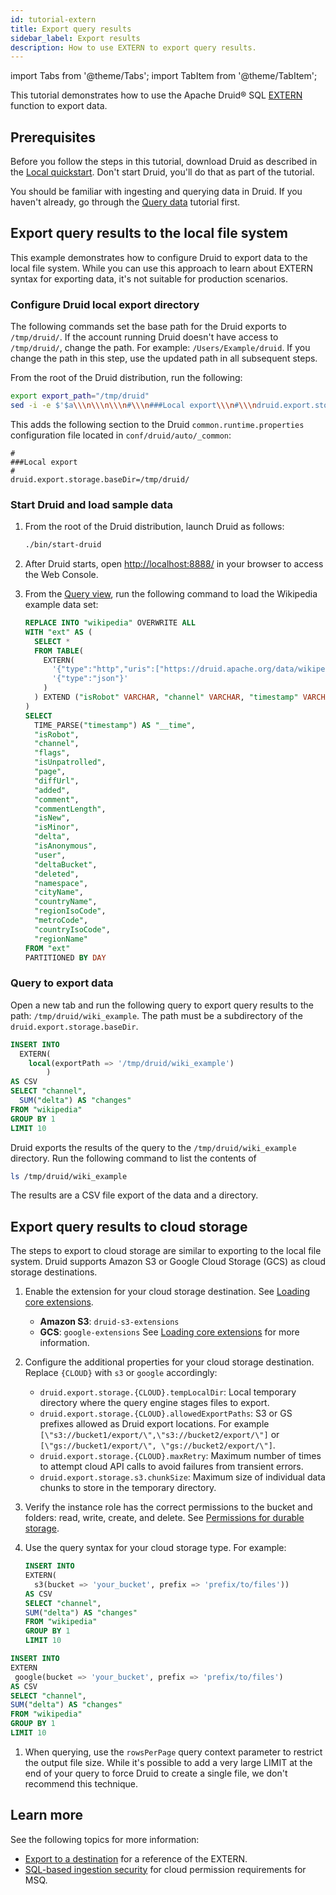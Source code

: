 ```yaml
---
id: tutorial-extern
title: Export query results
sidebar_label: Export results
description: How to use EXTERN to export query results.
---
```


<!--
  ~ Licensed to the Apache Software Foundation (ASF) under one
  ~ or more contributor license agreements.  See the NOTICE file
  ~ distributed with this work for additional information
  ~ regarding copyright ownership.  The ASF licenses this file
  ~ to you under the Apache License, Version 2.0 (the
  ~ "License"); you may not use this file except in compliance
  ~ with the License.  You may obtain a copy of the License at
  ~
  ~   http://www.apache.org/licenses/LICENSE-2.0
  ~
  ~ Unless required by applicable law or agreed to in writing,
  ~ software distributed under the License is distributed on an
  ~ "AS IS" BASIS, WITHOUT WARRANTIES OR CONDITIONS OF ANY
  ~ KIND, either express or implied.  See the License for the
  ~ specific language governing permissions and limitations
  ~ under the License.
  -->

import Tabs from '@theme/Tabs';
import TabItem from '@theme/TabItem';

This tutorial demonstrates how to use the Apache Druid&circledR; SQL [EXTERN](../multi-stage-query/reference.md#extern-function) function to export data.

## Prerequisites

Before you follow the steps in this tutorial, download Druid as described in the [Local quickstart](index.md).
Don't start Druid, you'll do that as part of the tutorial.

You should be familiar with ingesting and querying data in Druid.
If you haven't already, go through the [Query data](../tutorials/tutorial-query.md) tutorial first.

## Export query results to the local file system

This example demonstrates how to configure Druid to export data to the local file system.
While you can use this approach to learn about EXTERN syntax for exporting data, it's not suitable for production scenarios.

### Configure Druid local export directory 

The following commands set the base path for the Druid exports to `/tmp/druid/`.
If the account running Druid doesn't have access to `/tmp/druid/`, change the path.
For example: `/Users/Example/druid`.
If you change the path in this step, use the updated path in all subsequent steps.

From the root of the Druid distribution, run the following:

```bash
export export_path="/tmp/druid"
sed -i -e $'$a\\\n\\\n\\\n#\\\n###Local export\\\n#\\\ndruid.export.storage.baseDir='$export_path' conf/druid/auto/_common/common.runtime.properties
```

This adds the following section to the Druid `common.runtime.properties` configuration file located in `conf/druid/auto/_common`:

```
#
###Local export
#
druid.export.storage.baseDir=/tmp/druid/
```

### Start Druid and load sample data

1. From the root of the Druid distribution, launch Druid as follows:

     ```bash
    ./bin/start-druid
     ```
1. After Druid starts, open [http://localhost:8888/](http://localhost:8888/) in your browser to access the Web Console.
1. From the [Query view](http://localhost:8888/unified-console.html#workbench), run the following command to load the Wikipedia example data set:
     ```sql
     REPLACE INTO "wikipedia" OVERWRITE ALL
     WITH "ext" AS (
       SELECT *
       FROM TABLE(
         EXTERN(
           '{"type":"http","uris":["https://druid.apache.org/data/wikipedia.json.gz"]}',
           '{"type":"json"}'
         )
       ) EXTEND ("isRobot" VARCHAR, "channel" VARCHAR, "timestamp" VARCHAR, "flags" VARCHAR, "isUnpatrolled" VARCHAR, "page" VARCHAR, "diffUrl" VARCHAR, "added" BIGINT, "comment" VARCHAR, "commentLength" BIGINT, "isNew" VARCHAR, "isMinor" VARCHAR, "delta" BIGINT, "isAnonymous" VARCHAR, "user" VARCHAR, "deltaBucket" BIGINT, "deleted" BIGINT, "namespace" VARCHAR, "cityName" VARCHAR, "countryName" VARCHAR, "regionIsoCode" VARCHAR, "metroCode" BIGINT, "countryIsoCode" VARCHAR, "regionName" VARCHAR)
     )
     SELECT
       TIME_PARSE("timestamp") AS "__time",
       "isRobot",
       "channel",
       "flags",
       "isUnpatrolled",
       "page",
       "diffUrl",
       "added",
       "comment",
       "commentLength",
       "isNew",
       "isMinor",
       "delta",
       "isAnonymous",
       "user",
       "deltaBucket",
       "deleted",
       "namespace",
       "cityName",
       "countryName",
       "regionIsoCode",
       "metroCode",
       "countryIsoCode",
       "regionName"
     FROM "ext"
     PARTITIONED BY DAY
     ```

### Query to export data

Open a new tab and run the following query to export query results to the path:
`/tmp/druid/wiki_example`.
The path must be a subdirectory of the `druid.export.storage.baseDir`.


```sql
INSERT INTO
  EXTERN(
    local(exportPath => '/tmp/druid/wiki_example')
        )
AS CSV
SELECT "channel",
  SUM("delta") AS "changes"
FROM "wikipedia"
GROUP BY 1
LIMIT 10
```

Druid exports the results of the query to the `/tmp/druid/wiki_example` directory.
Run the following command to list the contents of 

```bash
ls /tmp/druid/wiki_example
```

The results are a CSV file export of the data and a directory.

## Export query results to cloud storage

The steps to export to cloud storage are similar to exporting to the local file system.
Druid supports Amazon S3 or Google Cloud Storage (GCS) as cloud storage destinations.

1. Enable the extension for your cloud storage destination. See [Loading core extensions](../configuration/extensions.md#loading-core-extensions).
   - **Amazon S3**: `druid-s3-extensions`
   - **GCS**: `google-extensions`
  See [Loading core extensions](../configuration/extensions.md#loading-core-extensions) for more information.
1. Configure the additional properties for your cloud storage destination. Replace `{CLOUD}` with `s3` or `google` accordingly:
   - `druid.export.storage.{CLOUD}.tempLocalDir`:  Local temporary directory where the query engine stages files to export.
   - `druid.export.storage.{CLOUD}.allowedExportPaths`: S3 or GS prefixes allowed as Druid export locations. For example `[\"s3://bucket1/export/\",\"s3://bucket2/export/\"]` or `[\"gs://bucket1/export/\", \"gs://bucket2/export/\"]`.
   - `druid.export.storage.{CLOUD}.maxRetry`: Maximum number of times to attempt cloud API calls to avoid failures from transient errors.
   - `druid.export.storage.s3.chunkSize`: Maximum size of individual data chunks to store in the temporary directory.
1. Verify the instance role has the correct permissions to the bucket and folders: read, write, create, and delete. See [Permissions for durable storage](../multi-stage-query/security.md#permissions-for-durable-storage).
1. Use the query syntax for your cloud storage type. For example:

   <Tabs>

   <TabItem value="1" label="S3">

    ```sql
    INSERT INTO
    EXTERN(
      s3(bucket => 'your_bucket', prefix => 'prefix/to/files'))
    AS CSV
    SELECT "channel",
    SUM("delta") AS "changes"
    FROM "wikipedia"
    GROUP BY 1
    LIMIT 10
    ```

  </TabItem>

   <TabItem value="2" label="GCS">

   ```sql
   INSERT INTO
   EXTERN
    google(bucket => 'your_bucket', prefix => 'prefix/to/files')
   AS CSV
   SELECT "channel",
   SUM("delta") AS "changes"
   FROM "wikipedia"
   GROUP BY 1
   LIMIT 10
   ``` 

   </TabItem>

   </Tabs>

1. When querying, use the `rowsPerPage` query context parameter to restrict the output file size. While it's possible to add a very large LIMIT at the end of your query to force Druid to create a single file, we don't recommend this technique.

## Learn more

See the following topics for more information:

* [Export to a destination](../multi-stage-query/reference.md#extern-to-export-to-a-destination) for a reference of the EXTERN.
* [SQL-based ingestion security](../multi-stage-query/security.md/#permissions-for-durable-storage) for cloud permission requirements for MSQ.
